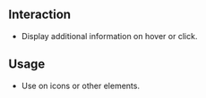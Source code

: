 ## Interaction
* Display additional information on hover or click.

## Usage
* Use on icons or other elements.